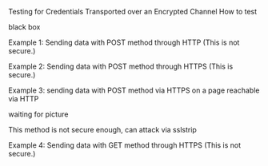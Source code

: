 Testing for Credentials Transported over an Encrypted Channel
How to test

black box

Example 1: Sending data with POST method through HTTP (This is not secure.)





Example 2: Sending data with POST method through HTTPS (This is secure.)





Example 3: sending data with POST method via HTTPS on a page reachable via HTTP

waiting for picture

This method is not secure enough, can attack via sslstrip


Example 4: Sending data with GET method through HTTPS (This is not secure.)




